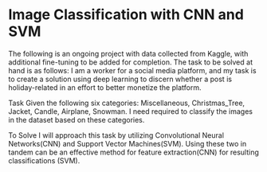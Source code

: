 # Image Classification with CNN and SVM
The following is an ongoing project with data collected from Kaggle, with additional fine-tuning to be added for completion. The task to be solved at hand is as follows: I am a worker for a social media platform, and my task is to create a solution  using deep learning to discern whether a post is holiday-related in an effort to better monetize the platform.

Task
Given the following six categories: Miscellaneous, Christmas_Tree, Jacket, Candle, Airplane, Snowman. I need required to classify the images in the dataset based on these categories.

To Solve
I will approach this task by utilizing Convolutional Neural Networks(CNN) and Support Vector Machines(SVM). Using these two in tandem can be an effective method for feature extraction(CNN) for resulting classifications (SVM).
